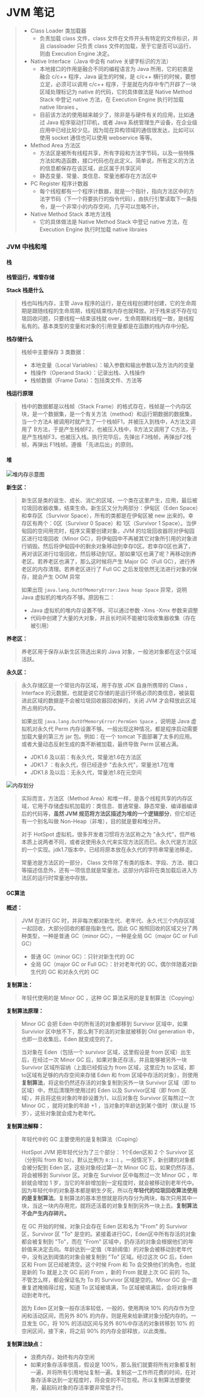 # JVM 笔记

> - Class Loader 类加载器
>   - 负责加载 class 文件，class 文件在文件开头有特定的文件标识，并且 classloader 只负责 class 文件的加载，至于它是否可以运行，则由 Execution Engine 决定。
> - Native Interface（Java 中会有 native 关键字标识的方法）
>   - 本地接口的作用是融合不同的编程语言为 Java 所用，它的初衷是融合 c/c++ 程序，Java 诞生的时候，是 c/c++ 横行的时候，要想立足，必须可以调用 c/c++ 程序，于是就在内存中专门开辟了一块区域处理标记为 native 的代码，它的具体做法是 Native Method Stack 中登记 native 方法，在 Execution Engine 执行时加载 native libraies 。
>   - 目前该方法的使用越来越少了，除非是与硬件有关的应用，比如通过 Java 程序驱动打印机，或者 Java 系统管理生产设备，在企业级应用中已经比较少见。因为现在异构领域的通信很发达，比如可以使用 socket 通信也可以使用 webservice 等等。
> - Method Area 方法区
>   - 方法区是被所有线程共享，所有字段和方法字节码，以及一些特殊方法如构造函数，接口代码也在此定义。简单说，所有定义的方法的信息都保存在该区域，此区属于共享区间
>   - 静态变量、常量、类信息、常量池都存在方法区中
> - PC Register 程序计数器
>   - 每个线程都有一个程序计数器，就是一个指针，指向方法区中的方法字节码（下一个将要执行的指令代码），由执行引擎读取下一条指令，是一个非常小的内存空间，几乎可以忽略不计。
> - Native Method Stack 本地方法栈
>   - 它的具体做法是 Native Method Stack 中登记 native 方法，在 Execution Engine 执行时加载 native libraies 

### JVM 中栈和堆

#### 栈

**栈管运行，堆管存储**

**Stack 栈是什么**

> 栈也叫栈内存，主管 Java 程序的运行，是在线程创建时创建，它的生命周期是跟随线程的生命周期，线程结束栈内存也就释放。对于栈来说不存在垃圾回收问题，只要线程一结束该栈就 over，生命周期和线程一致，是线程私有的。基本类型的变量和对象的引用变量都是在函数的栈内存中分配。

**栈存储什么**

> 栈帧中主要保存 3 类数据：
>
> - 本地变量（Local Variables）：输入参数和输出参数以及方法内的变量
> - 栈操作（Operand Stack）：记录出栈、入栈操作
> - 栈帧数据（Frame Data）：包括类文件、方法等

**栈运行原理**

> 栈中的数据都是以栈帧（Stack Frame）的格式存在，栈帧是一个内存区块，是一个数据集，是一个有关方法（method）和运行期数据的数据集，当一个方法A 被调用时就产生了一个栈帧F1，并被压入到栈中，A方法又调用了 B方法，于是产生栈帧F2，也被压入栈中，B方法又调用了 C方法，于是产生栈帧F3，也被压入栈。执行完毕后，先弹出 F3栈帧，再弹出F2栈帧，再弹出 F1栈帧。遵循 「先进后出」的原则。

#### 堆

![堆内存示意图](https://shp-notes-1257820375.cos.ap-chengdu.myqcloud.com/shp-jvm/%E5%A0%86%E5%86%85%E5%AD%98%E7%A4%BA%E6%84%8F%E5%9B%BE.png)

**新生区：**

> 新生区是类的诞生、成长、消亡的区域，一个类在这里产生，应用，最后被垃圾回收器收集，结束生命。新生区又分为两部分：伊甸区（Eden Space）和幸存区（Survivor Space），所有的类都是在伊甸区被 new 出来的。幸存区有两个：0区（Survivor 0 Space）和 1区（Survivor 1 Space）。当伊甸园的空间用完时，程序又需要创建对象，JVM 的垃圾回收器将对伊甸园区进行垃圾回收（Minor GC），将伊甸园中不再被其它对象所引用的对象进行销毁。然后将伊甸园中的剩余对象移动到幸存0区。若幸存0区也满了，再对该区进行垃圾回收，然后移动到1区。那如果1区也满了呢？再移动到养老区。若养老区也满了，那么这时候将产生 Major GC（Full GC），进行养老区的内存清理。若养老区进行了 Full GC 之后发现依然无法进行对象的保存，就会产生 OOM 异常
>
> 如果出现 `java.lang.OutOfMemoryError:Java heap Space` 异常，说明 Java 虚拟机的堆内存不够。原因有二：
>
> -  Java 虚拟机的堆内存设置不够，可以通过参数 -Xms  -Xmx 参数来调整
> - 代码中创建了大量的大对象，并且长时间不能被垃圾收集器收集（存在被引用）

**养老区：**

> 养老区用于保存从新生区筛选出来的 Java 对象，一般池对象都在这个区域活跃。

**永久区：**

> 永久存储区是一个常驻内存区域，用于存放 JDK 自身所携带的 Class ，Interface 的元数据，也就是说它存储的是运行环境必须的类信息，被装载进此区域的数据是不会被垃圾回收器回收掉的，关闭 JVM 才会释放此区域所占用的内存。
>
> 如果出现 `java.lang.OutOfMemoryError:PermGen Space` ，说明是 Java 虚拟机对永久代 Perm 内存设置不够。一般出现这种情况，都是程序启动需要加载大量的第三方 jar 包。例如：在一个 tomcat 下面部署了太多的应用。或者大量动态反射生成的类不断被加载，最终导致 Perm 区被占满。
>
> - JDK1.6 及以前：有永久代，常量池1.6在方法区
> - JDK1.7 ：有永久代，但已经逐步 "去永久代"，常量池1.7在堆
> - JDK1.8 及以后：无永久代，常量池1.8在元空间

![内存划分](https://shp-notes-1257820375.cos.ap-chengdu.myqcloud.com/shp-jvm/%E5%86%85%E5%AD%98%E5%88%92%E5%88%86.png)

> 实际而言，方法区（Method Area）和堆一样，是各个线程共享的内存区域，它用于存储虚拟机加载的：类信息、普通常量、静态常量、编译器编译后的代码等，**虽然 JVM 规范将方法区描述为堆的一个逻辑部分**，但它却还有一个别名叫做 Non-Heap（非堆），目的就是要和堆分开。
>
> 对于 HotSpot 虚拟机，很多开发者习惯将方法区称之为 "永久代"，但严格本质上说两者不同，或者说使用永久代来实现方法区而已。永久代是方法区的一个实现。jdk1.7版本中，已经将原本放在永久代的字符串常量池移走。
>
> 常量池是方法区的一部分， Class 文件除了有类的版本、字段、方法、接口等描述信息外，还有一项信息就是常量池，这部分内容将在类加载后进入方法区的运行时常量池中存放。

#### GC算法

**概述：**

> JVM 在进行 GC 时，并非每次都对新生代、老年代、永久代三个内存区域一起回收，大部分回收的都是指新生代。因此 GC 按照回收的区域又分了两种类型，一种是普通 GC（minor GC），一种是全局 GC（major GC or Full GC）
>
> - 普通 GC（minor GC）：只针对新生代的 GC
> - 全局 GC（major GC or Full GC）：针对老年代的 GC，偶尔伴随着对新生代的 GC 和对永久代的 GC

**复制算法：**

> 年轻代使用的是 Minor GC ，这种 GC 算法采用的是复制算法（Copying）

**复制算法原理：**

> Minor GC 会把 Eden 中的所有活的对象都移到 Survivor 区域中，如果 Survivior 区中放不下，那么剩下的活的对象就被移到 Old generation 中，也即一旦收集后，Eden 就变成空的了。
>
> 当对象在 Eden（包括一个 survivor 区域，这里假设是 from 区域）出生后，在经过一次 Minor GC 后，如果对象还存活，并且能够被另外一块 Survivor 区域所容纳（上面已经假设为 from 区域，这里应为 to 区域，即 to区域有足够的内存空间来存储 Eden 和 from 区域中存活的对象），则使用**复制算法**，将这些仍然还存活的对象复制到另外一块 Survivor 区域（即 to 区域）中，然后清理所使用过的 Eden 以及 Survivor区域（即 from 区域），并且将这些对象的年龄设置为1，以后对象在 Survivor 区每熬过一次 Minor GC ，就将对象的年龄 +1 ，当对象的年龄达到某个值时（默认是 15 岁），这些对象就会成为老年代。

**复制算法解释：**

> 年轻代中的 GC 主要使用的是复制算法（Coping）
>
> HotSpot JVM 把年轻代分为了三个部分： 1个Eden区和 2 个 Survivor 区（分别叫 from 和 to）。默认比例为 `8:1:1` 。一般情况下，新创建的对象都会被分配到 Eden 区，这些对象经过第一次 Minor GC 后，如果仍然存活，将会被移到 Survivor 区。对象在 Survivor 区中每熬过一次 Minor GC ，年龄就会增加 1 岁，当它的年龄增加到一定程度时，就会被移动到老年代中。因为年轻代中的对象基本都是朝生夕死，所以在**年轻代的垃圾回收算法使用的是复制算法**。复制算法的基本思想就是将内存分为两块，每次只用其中一块，当这一块内存用完，就将还活着的对象复制到另外一块上去。**复制算法不会产生内存碎片。**
>
> 在 GC 开始的时候，对象只会存在 Eden 区和名为 "From" 的 Survivor 区，Survivor 区 "To" 是空的。紧接着进行GC，Eden区中所有存活的对象都会被复制到 "To"，而在 "From" 区域中，扔存活的对象会根据他们的年龄值来决定去向。年龄达到一定值（年龄阈值）的对象会被移动到老年代中，没有达到阈值的对象会被复制到 "To" 区域。经过这次 GC 后，Eden 区和 From 区已经被清空。这个时候 From 和 To 会交换他们的角色，也就是新的 To 就是上次 GC 前的 From ，新的 From 就是上次 GC 前的 To。不管怎么样，都会保证名为 To 的 Survivor 区域是空的。Minor GC 会一直重复遮掩搞得过程，知道 To 区域被填满，To 区域被填满后，会将对象移动到老年代。
>
> 因为 Eden 区对象一般存活率较低，一般的，使用两块 10% 的内存作为空闲和活动区间，而另外 80% 的内存，则是用来给新建对象分配内存的。一旦发生 GC，将 10% 的活动区间与另外 80%中存活的对象转移到 10% 的空闲区间，接下来，将之前 90% 的内存全部释放，以此类推。 

**复制算法缺点：**

> - 浪费内存，始终有内存空闲
> - 如果对象存活率很高，假设是 100%，那么我们就要将所有对象都复制一遍，并将所有引用地址复制一遍。复制这一工作所花费的时间，在对象存活率达到一定程度时，将会变的不可忽视。所以复制算法想要使用，最起码对象的存活率要非常低才行。













